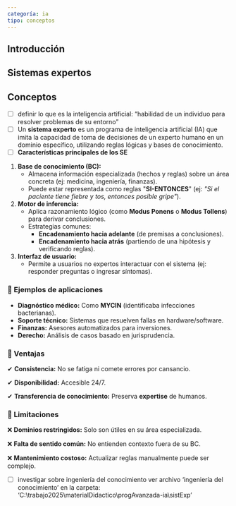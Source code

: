 ```yaml
---
categoría: ia
tipo: conceptos
---
```


## Introducción

## Sistemas expertos

## Conceptos

- [ ] definir lo que es la inteligencia artificial: “habilidad de un individuo para resolver problemas de su entorno”
- [ ] Un **sistema experto** es un programa de inteligencia artificial (IA) que imita la capacidad de toma de decisiones de un experto humano en un dominio específico, utilizando reglas lógicas y bases de conocimiento.
- [ ] **Características principales de los SE**

1. **Base de conocimiento (BC):**
    - Almacena información especializada (hechos y reglas) sobre un área concreta (ej: medicina, ingeniería, finanzas).
    - Puede estar representada como reglas "**SI-ENTONCES**" (ej: _"Si el paciente tiene fiebre y tos, entonces posible gripe"_).
2. **Motor de inferencia:**
    - Aplica razonamiento lógico (como **Modus Ponens** o **Modus Tollens**) para derivar conclusiones.
    - Estrategias comunes:
        - **Encadenamiento hacia adelante** (de premisas a conclusiones).
        - **Encadenamiento hacia atrás** (partiendo de una hipótesis y verificando reglas).
3. **Interfaz de usuario:**
    - Permite a usuarios no expertos interactuar con el sistema (ej: responder preguntas o ingresar síntomas).

### **🔹 Ejemplos de aplicaciones**

- **Diagnóstico médico:** Como **MYCIN** (identificaba infecciones bacterianas).
- **Soporte técnico:** Sistemas que resuelven fallas en hardware/software.
- **Finanzas:** Asesores automatizados para inversiones.
- **Derecho:** Análisis de casos basado en jurisprudencia.

### **🔹 Ventajas**

✔ **Consistencia:** No se fatiga ni comete errores por cansancio.

✔ **Disponibilidad:** Accesible 24/7.

✔ **Transferencia de conocimiento:** Preserva **expertise** de humanos.

### **🔹 Limitaciones**

❌ **Dominios restringidos:** Solo son útiles en su área especializada.

❌ **Falta de sentido común:** No entienden contexto fuera de su BC.

❌ **Mantenimiento costoso:** Actualizar reglas manualmente puede ser complejo.

- [ ] investigar sobre ingeniería del conocimiento ver archivo ‘ingeniería del conocimiento’ en la carpeta: ‘C:\trabajo2025\materialDidactico\progAvanzada-ia\sistExp’

